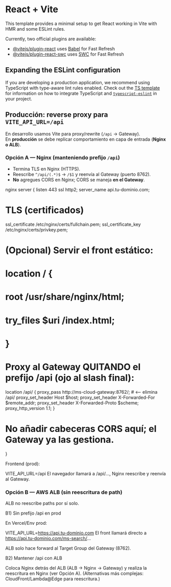 # React + Vite

This template provides a minimal setup to get React working in Vite with HMR and some ESLint rules.

Currently, two official plugins are available:

- [@vitejs/plugin-react](https://github.com/vitejs/vite-plugin-react/blob/main/packages/plugin-react) uses [Babel](https://babeljs.io/) for Fast Refresh
- [@vitejs/plugin-react-swc](https://github.com/vitejs/vite-plugin-react/blob/main/packages/plugin-react-swc) uses [SWC](https://swc.rs/) for Fast Refresh

## Expanding the ESLint configuration

If you are developing a production application, we recommend using TypeScript with type-aware lint rules enabled. Check out the [TS template](https://github.com/vitejs/vite/tree/main/packages/create-vite/template-react-ts) for information on how to integrate TypeScript and [`typescript-eslint`](https://typescript-eslint.io) in your project.

## Producción: reverse proxy para `VITE_API_URL=/api`

En desarrollo usamos Vite para proxy/rewrite (`/api` → Gateway).  
En **producción** se debe replicar comportamiento en capa de entrada (**Nginx o ALB**).

### Opción A — Nginx (manteniendo prefijo `/api`)

- Termina TLS en Nginx (HTTPS).
- Reescribe `^/api/(.*)$` → `/$1` y reenvía al Gateway (puerto 8762).
- **No** agregues CORS en Nginx; CORS se maneja **en el Gateway**.

nginx
server {
listen 443 ssl http2;
server_name api.tu-dominio.com;

# TLS (certificados)

ssl_certificate /etc/nginx/certs/fullchain.pem;
ssl_certificate_key /etc/nginx/certs/privkey.pem;

# (Opcional) Servir el front estático:

# location / {

# root /usr/share/nginx/html;

# try_files $uri /index.html;

# }

# Proxy al Gateway QUITANDO el prefijo /api (ojo al slash final):

location /api/ {
proxy_pass http://ms-cloud-gateway:8762/; # <-- elimina /api/
proxy_set_header Host $host;
proxy_set_header X-Forwarded-For $remote_addr;
proxy_set_header X-Forwarded-Proto $scheme;
proxy_http_version 1.1;
}

# No añadir cabeceras CORS aquí; el Gateway ya las gestiona.

}

Frontend (prod):

VITE_API_URL=/api
El navegador llamará a /api/..., Nginx reescribe y reenvía al Gateway.

### Opción B — AWS ALB (sin reescritura de path)

ALB no reescribe paths por sí solo.

B1) Sin prefijo /api en prod

En Vercel/Env prod:

VITE_API_URL=https://api.tu-dominio.com
El front llamará directo a https://api.tu-dominio.com/ms-search/...

ALB solo hace forward al Target Group del Gateway (8762).

B2) Mantener /api con ALB

Coloca Nginx detrás del ALB (ALB → Nginx → Gateway) y realiza la reescritura en Nginx (ver Opción A).
(Alternativas más complejas: CloudFront/Lambda@Edge para reescritura.)
